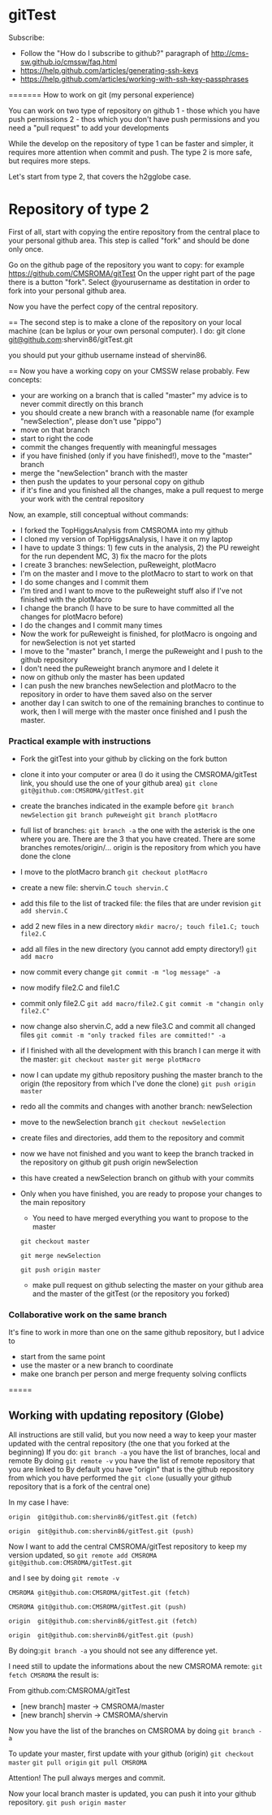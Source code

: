 gitTest
=======

Subscribe:
 - Follow the "How do I subscribe to github?" paragraph of http://cms-sw.github.io/cmssw/faq.html 
 - https://help.github.com/articles/generating-ssh-keys
 - https://help.github.com/articles/working-with-ssh-key-passphrases

=======
How to work on git (my personal experience)

You can work on two type of repository on github
1 - those which you have push permissions
2 - thos which you don't have push permissions and you need a "pull request" to add your developments

While the develop on the repository of type 1 can be faster and simpler, it requires more attention when commit and push.
The type 2 is more safe, but requires more steps.

Let's start from type 2, that covers the h2gglobe case.

# Repository of type 2
First of all, start with copying the entire repository from the central place to your personal github area.
This step is called "fork" and should be done only once.

Go on the github page of the repository you want to copy: for example https://github.com/CMSROMA/gitTest
On the upper right part of the page there is a button "fork".
Select @yourusername as destitation in order to fork into your personal github area.

Now you have the perfect copy of the central repository.

==
The second step is to make a clone of the repository on your local machine (can be lxplus or your own personal computer).
I do:
git clone git@github.com:shervin86/gitTest.git 

you should put your github username instead of shervin86.

==
Now you have a working copy on your CMSSW relase probably.
Few concepts:
 - your are working on a branch that is called "master"
   my advice is to never commit directly on this branch
 - you should create a new branch with a reasonable name (for example "newSelection", please don't use "pippo")
 - move on that branch 
 - start to right the code
 - commit the changes frequently with meaningful messages 
 - if you have finished (only if you have finished!), move to the "master" branch
 - merge the "newSelection" branch with the master
 - then push the updates to your personal copy on github
 - if it's fine and you finished all the changes, make a pull request to merge your work with the central repository

Now, an example, still conceptual without commands:
 - I forked the TopHiggsAnalysis from CMSROMA into my github
 - I cloned my version of TopHiggsAnalysis, I have it on my laptop
 - I have to update 3 things: 1) few cuts in the analysis, 2) the PU reweight for the run dependent MC, 3) fix the macro for the plots
 - I create 3 branches: newSelection, puReweight, plotMacro
 - I'm on the master and I move to the plotMacro to start to work on that
 - I do some changes and I commit them
 - I'm tired and I want to move to the puReweight stuff also if I've not finished with the plotMacro
 - I change the branch (I have to be sure to have committed all the changes for plotMacro before)
 - I do the changes and I commit many times
 - Now the work for puReweight is finished, for plotMacro is ongoing and for newSelection is not yet started
 - I move to the "master" branch, I merge the puReweight and I push to the github repository
 - I don't need the puReweight branch anymore and I delete it
 - now on github only the master has been updated
 - I can push the new branches newSelection and plotMacro to the repository in order to have them saved also on the server
 - another day I can switch to one of the remaining branches to continue to work, then I will merge with the master once finished and I push the master.


### Practical example with instructions
 - Fork the gitTest into your github by clicking on the fork button
 - clone it into your computer or area (I do it using the CMSROMA/gitTest link, you should use the one of your github area)
``git clone git@github.com:CMSROMA/gitTest.git``
 - create the branches indicated in the example before
``git branch newSelection``
``git branch puReweight``
``git branch plotMacro``
 - full list of branches:
``git branch -a``
  the one with the asterisk is the one where you are. There are the 3 that you have created. There are some branches remotes/origin/... origin is the repository from which you have done the clone

 - I move to the plotMacro branch
``git checkout plotMacro``
 - create a new file: shervin.C
``touch shervin.C``
 - add this file to the list of tracked file: the files that are under revision
``git add shervin.C``
 - add 2 new files in a new directory
``mkdir macro/; touch file1.C; touch file2.C``
 - add all files in the new directory (you cannot add empty directory!)
``git add macro``
 - now commit every change
``git commit -m "log message" -a``
 - now modify file2.C and file1.C
 - commit only file2.C
``git add macro/file2.C``
``git commit -m "changin only file2.C"``
 - now change also shervin.C, add a new file3.C and commit all changed files
``git commit -m "only tracked files are committed!" -a``
 - if I finished with all the development with this branch I can merge it with the master:
``git checkout master``
``git merge plotMacro``
 - now I can update my github repository pushing the master branch to the origin (the repository from which I've done the clone)
``git push origin master``
 - redo all the commits and changes with another branch: newSelection
 - move to the newSelection branch
``git checkout newSelection``
 - create files and directories, add them to the repository and commit
 - now we have not finished and you want to keep the branch tracked in the repository on github
git push origin newSelection
 - this have created a newSelection branch on github with your commits
 - Only when you have finished, you are ready to propose your changes to the main repository
   - You need to have merged everything you want to propose to the master 

    ``git checkout master``
    
    ``git merge newSelection``
    
    ``git push origin master``

   - make pull request on github selecting the master on your github area and the master of the gitTest (or the repository you forked)
### Collaborative work on the same branch
It's fine to work in more than one on the same github repository, but I advice to 
- start from the same point
- use the master or a new branch to coordinate
- make one branch per person and merge frequenty solving conflicts


=====
## Working with updating repository (Globe)

All instructions are still valid, but you now need a way to keep your master updated with the  central repository (the one that you forked at the beginning)
If you do: ``git branch -a`` you have the list of branches, local and remote
By doing ``git remote -v`` you have the list of remote repository that you are linked to
By default you have "origin" that is the github repository from which you have performed the ``git clone`` (usually your github repository that is a fork of the central one)

In my case I have:

``origin  git@github.com:shervin86/gitTest.git (fetch)``

``origin  git@github.com:shervin86/gitTest.git (push)``

Now I want to add the central CMSROMA/gitTest repository to keep my version updated, so
``git remote add CMSROMA git@github.com:CMSROMA/gitTest.git``

and I see by doing ``git remote -v``

``CMSROMA git@github.com:CMSROMA/gitTest.git (fetch)``

``CMSROMA git@github.com:CMSROMA/gitTest.git (push)``

``origin  git@github.com:shervin86/gitTest.git (fetch)``

``origin  git@github.com:shervin86/gitTest.git (push)``

By doing:``git branch -a`` you should not see any difference yet.

I need still to update the informations about the new CMSROMA remote:
``git fetch CMSROMA``
the result is:

From github.com:CMSROMA/gitTest
 * [new branch]    master     -> CMSROMA/master
 * [new branch]    shervin    -> CMSROMA/shervin

Now you have the list of the branches on CMSROMA by doing ``git branch -a``

To update your master, first update with your github (origin)
``git checkout master``
``git pull origin``
``git pull CMSROMA``

Attention! The pull always merges and commit.

Now your local branch master is updated, you can push it into your github repository.
``git push origin master``
